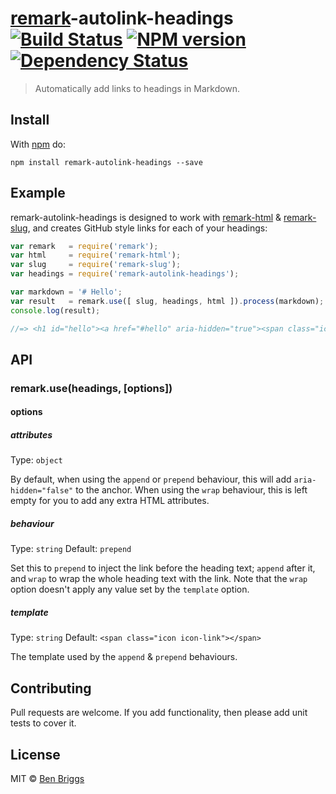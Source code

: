 # [remark]-autolink-headings [![Build Status](https://travis-ci.org/ben-eb/remark-autolink-headings.svg?branch=master)][ci] [![NPM version](https://badge.fury.io/js/remark-autolink-headings.svg)][npm] [![Dependency Status](https://gemnasium.com/ben-eb/remark-autolink-headings.svg)][deps]

> Automatically add links to headings in Markdown.


## Install

With [npm](https://npmjs.org/package/remark-autolink-headings) do:

```
npm install remark-autolink-headings --save
```


## Example

remark-autolink-headings is designed to work with
[remark-html][html] & [remark-slug][slug], and creates GitHub style links for
each of your headings:

```js
var remark   = require('remark');
var html     = require('remark-html');
var slug     = require('remark-slug');
var headings = require('remark-autolink-headings');

var markdown = '# Hello';
var result   = remark.use([ slug, headings, html ]).process(markdown);
console.log(result);

//=> <h1 id="hello"><a href="#hello" aria-hidden="true"><span class="icon icon-link"></span></a>Hello</h1>
```


## API

### remark.use(headings, [options])

#### options

##### attributes

Type: `object`

By default, when using the `append` or `prepend` behaviour, this will add
`aria-hidden="false"` to the anchor. When using the `wrap` behaviour, this is
left empty for you to add any extra HTML attributes.

##### behaviour

Type: `string`
Default: `prepend`

Set this to `prepend` to inject the link before the heading text; `append` after
it, and `wrap` to wrap the whole heading text with the link. Note that the
`wrap` option doesn't apply any value set by the `template` option.

##### template

Type: `string`
Default: `<span class="icon icon-link"></span>`

The template used by the `append` & `prepend` behaviours.


## Contributing

Pull requests are welcome. If you add functionality, then please add unit tests
to cover it.


## License

MIT © [Ben Briggs](http://beneb.info)


[ci]:      https://travis-ci.org/ben-eb/remark-autolink-headings
[deps]:    https://gemnasium.com/ben-eb/remark-autolink-headings
[npm]:     http://badge.fury.io/js/remark-autolink-headings
[html]:    https://github.com/wooorm/remark-html
[remark]:  https://github.com/wooorm/remark
[slug]:    https://github.com/wooorm/remark-slug
